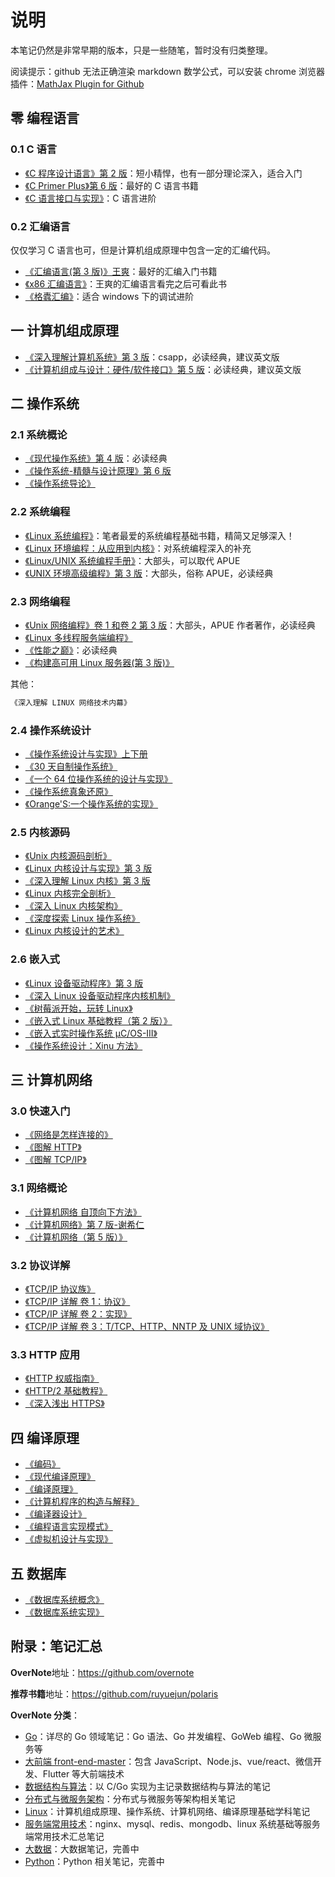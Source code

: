 # 说明

本笔记仍然是非常早期的版本，只是一些随笔，暂时没有归类整理。

阅读提示：github 无法正确渲染 markdown 数学公式，可以安装 chrome 浏览器插件：[MathJax Plugin for Github](https://chrome.google.com/webstore/detail/mathjax-plugin-for-github/ioemnmodlmafdkllaclgeombjnmnbima/related)

## 零 编程语言

### 0.1 C 语言

- [《C 程序设计语言》第 2 版](https://book.douban.com/subject/1139336/)：短小精悍，也有一部分理论深入，适合入门
- [《C Primer Plus》第 6 版](https://book.douban.com/subject/26792521/)：最好的 C 语言书籍
- [《C 语言接口与实现》](https://book.douban.com/subject/26771060/)：C 语言进阶

### 0.2 汇编语言

仅仅学习 C 语言也可，但是计算机组成原理中包含一定的汇编代码。

- [《汇编语言(第 3 版)》王爽](https://book.douban.com/subject/25726019/)：最好的汇编入门书籍
- [《x86 汇编语言》](https://book.douban.com/subject/20492528/)：王爽的汇编语言看完之后可看此书
- [《格蠹汇编》](https://book.douban.com/subject/22994051/)：适合 windows 下的调试进阶

## 一 计算机组成原理

- [《深入理解计算机系统》第 3 版](https://book.douban.com/subject/26912767/)：csapp，必读经典，建议英文版
- [《计算机组成与设计：硬件/软件接口》第 5 版](https://book.douban.com/subject/26604008/)：必读经典，建议英文版

## 二 操作系统

### 2.1 系统概论

- [《现代操作系统》第 4 版](https://book.douban.com/subject/27096665/)：必读经典
- [《操作系统-精髓与设计原理》第 6 版](https://book.douban.com/subject/5064311/)
- [《操作系统导论》](https://book.douban.com/subject/33463930/)

### 2.2 系统编程

- [《Linux 系统编程》](https://book.douban.com/subject/25828773/)：笔者最爱的系统编程基础书籍，精简又足够深入！
- [《Linux 环境编程：从应用到内核》](https://book.douban.com/subject/26820213/)：对系统编程深入的补充
- [《Linux/UNIX 系统编程手册》](https://book.douban.com/subject/25809330/)：大部头，可以取代 APUE
- [《UNIX 环境高级编程》第 3 版](https://book.douban.com/subject/25900403/)：大部头，俗称 APUE，必读经典

### 2.3 网络编程

- [《Unix 网络编程》卷 1 和卷 2 第 3 版](https://book.douban.com/subject/26434583/)：大部头，APUE 作者著作，必读经典
- [《Linux 多线程服务端编程》](https://book.douban.com/subject/20471211/)
- [《性能之巅》](https://book.douban.com/subject/26586598/)：必读经典
- [《构建高可用 Linux 服务器(第 3 版)》](https://book.douban.com/subject/26347915/)

其他：

```txt
《深入理解 LINUX 网络技术内幕》
```

### 2.4 操作系统设计

- [《操作系统设计与实现》上下册](https://book.douban.com/subject/2044818/)
- [《30 天自制操作系统》](https://book.douban.com/subject/11530329/)
- [《一个 64 位操作系统的设计与实现》](https://book.douban.com/subject/30222325/)
- [《操作系统真象还原》](https://book.douban.com/subject/26745156/)
- [《Orange'S:一个操作系统的实现》](https://book.douban.com/subject/3735649/)

### 2.5 内核源码

- [《Unix 内核源码剖析》](https://book.douban.com/subject/25831005/)
- [《Linux 内核设计与实现》第 3 版](https://book.douban.com/subject/6097773/)
- [《深入理解 Linux 内核》第 3 版](https://book.douban.com/subject/2287506/)
- [《Linux 内核完全剖析》](https://book.douban.com/subject/3229243/)
- [《深入 Linux 内核架构》](https://book.douban.com/subject/4843567/)
- [《深度探索 Linux 操作系统》](https://book.douban.com/subject/25743846/)
- [《Linux 内核设计的艺术》](https://book.douban.com/subject/24708145/)

### 2.6 嵌入式

- [《Linux 设备驱动程序》第 3 版](https://book.douban.com/subject/1723151/)
- [《深入 Linux 设备驱动程序内核机制》](https://book.douban.com/subject/10433743/)
- [《树莓派开始，玩转 Linux》](https://book.douban.com/subject/30259573/)
- [《嵌入式 Linux 基础教程（第 2 版）》](https://book.douban.com/subject/10599779/)
- [《嵌入式实时操作系统 μC/OS-III》](https://book.douban.com/subject/20389564/)
- [《操作系统设计：Xinu 方法》](https://book.douban.com/subject/25772410/)

## 三 计算机网络

### 3.0 快速入门

- [《网络是怎样连接的》](https://book.douban.com/subject/26941639/)
- [《图解 HTTP》](https://book.douban.com/subject/25863515/)
- [《图解 TCP/IP》](https://book.douban.com/subject/24737674/)

### 3.1 网络概论

- [《计算机网络 自顶向下方法》](https://book.douban.com/subject/30280001/)
- [《计算机网络》第 7 版-谢希仁](https://book.douban.com/subject/26960678/)
- [《计算机网络（第 5 版）》](https://book.douban.com/subject/10510747/)

### 3.2 协议详解

- [《TCP/IP 协议族》](https://book.douban.com/subject/5386194)
- [《TCP/IP 详解 卷 1：协议》](https://book.douban.com/subject/10742272/)
- [《TCP/IP 详解 卷 2：实现》](https://book.douban.com/subject/4707727/)
- [《TCP/IP 详解 卷 3：T/TCP、HTTP、NNTP 及 UNIX 域协议》](https://book.douban.com/subject/4707732/)

### 3.3 HTTP 应用

- [《HTTP 权威指南》](https://book.douban.com/subject/10746113/)
- [《HTTP/2 基础教程》](https://book.douban.com/subject/27665112/)
- [《深入浅出 HTTPS》](https://book.douban.com/subject/30250772/)

## 四 编译原理

- [《编码》](https://book.douban.com/subject/20260928/)
- [《现代编译原理》](https://book.douban.com/subject/30191414/)
- [《编译原理》](https://book.douban.com/subject/3296317/)
- [《计算机程序的构造与解释》](https://book.douban.com/subject/1148282/)
- [《编译器设计》](https://book.douban.com/subject/20436488/)
- [《编程语言实现模式》](https://book.douban.com/subject/10482195/)
- [《虚拟机设计与实现》](https://book.douban.com/subject/34935105/)

## 五 数据库

- [《数据库系统概念》](https://book.douban.com/subject/10548379/)
- [《数据库系统实现》](https://book.douban.com/subject/4838430/)

## 附录：笔记汇总

**OverNote**地址：<https://github.com/overnote>

**推荐书籍**地址：<https://github.com/ruyuejun/polaris>

**OverNote 分类**：

- [Go](https://github.com/overnote/over-golang)：详尽的 Go 领域笔记：Go 语法、Go 并发编程、GoWeb 编程、Go 微服务等
- [大前端 front-end-master](https://github.com/overnote/front-end-master)：包含 JavaScript、Node.js、vue/react、微信开发、Flutter 等大前端技术
- [数据结构与算法](https://github.com/overnote/over-algorithm)：以 C/Go 实现为主记录数据结构与算法的笔记
- [分布式与微服务架构](https://github.com/overnote/over-architecture/)：分布式与微服务等架构相关笔记
- [Linux](https://github.com/overnote/over-linux)：计算机组成原理、操作系统、计算机网络、编译原理基础学科笔记
- [服务端常用技术](https://github.com/overnote/server-side)：nginx、mysql、redis、mongodb、linux 系统基础等服务端常用技术汇总笔记
- [大数据](https://github.com/overnote/over-bigdata)：大数据笔记，完善中
- [Python](https://github.com/overnote/over-python)：Python 相关笔记，完善中

